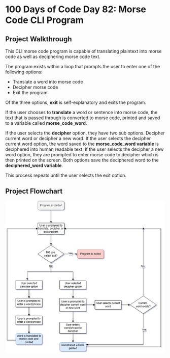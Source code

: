 # 100 Days of Code Day 82: Morse Code CLI Program
## Project Walkthrough
This CLI morse code program is capable of translating plaintext into morse code as well as deciphering morse code text.

The program exists within a loop that prompts the user to enter one of the following options:
-	Translate a word into morse code
-	Decipher morse code
-	Exit the program

Of the three options, **exit** is self-explanatory and exits the program.

If the user chooses to **translate** a word or sentence into morse code, the text that is passed through is converted to morse code, printed and saved to a variable called **morse_code_word**.

If the user selects the **decipher** option, they have two sub options. Decipher current word or decipher a new word. If the user selects the decipher current word option, the word saved to the **morse_code_word variable** is deciphered into human readable text. If the user selects the decipher a new word option, they are prompted to enter morse code to decipher which is then printed on the screen. Both options save the deciphered word to the **deciphered_word variable**.

This process repeats until the user selects the exit option.
## Project Flowchart
![Morse code program flow chart](images/MorseCodeFlowChart.png)
